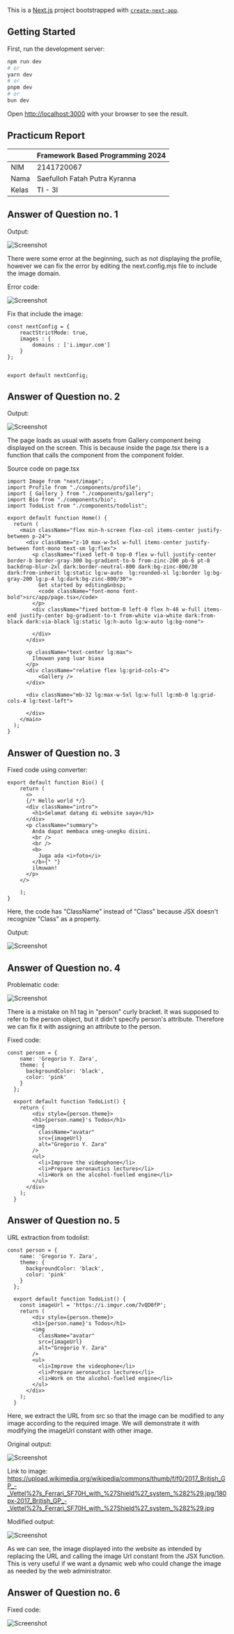 This is a [Next.js](https://nextjs.org/) project bootstrapped with [`create-next-app`](https://github.com/vercel/next.js/tree/canary/packages/create-next-app).

## Getting Started

First, run the development server:

```bash
npm run dev
# or
yarn dev
# or
pnpm dev
# or
bun dev
```

Open [http://localhost:3000](http://localhost:3000) with your browser to see the result.

## Practicum Report

|  | Framework Based Programming 2024 |
|--|--|
| NIM |  2141720067|
| Nama |  Saefulloh Fatah Putra Kyranna |
| Kelas | TI - 3I |

## Answer of Question no. 1

Output: 

![Screenshot](assets/01.png)

There were some error at the beginning, such as not displaying the profile, however we can fix the error by editing the next.config.mjs file to include the image domain. 

Error code: 

![Screenshot](assets/02.png)

Fix that include the image: 

``````
const nextConfig = {
    reactStrictMode: true,
    images : {
        domains : ['i.imgur.com']
    }
};


export default nextConfig;
``````

## Answer of Question no. 2

Output: 

![Screenshot](assets/04.png)

The page loads as usual with assets from Gallery component being displayed on the screen. This is because inside the page.tsx there is a function that calls the component from the component folder. 

Source code on page.tsx

``````
import Image from "next/image";
import Profile from "./components/profile";
import { Gallery } from "./components/gallery";
import Bio from "./components/bio";
import TodoList from "./components/todolist";

export default function Home() {
  return (
    <main className="flex min-h-screen flex-col items-center justify-between p-24">
      <div className="z-10 max-w-5xl w-full items-center justify-between font-mono text-sm lg:flex">
        <p className="fixed left-0 top-0 flex w-full justify-center border-b border-gray-300 bg-gradient-to-b from-zinc-200 pb-6 pt-8 backdrop-blur-2xl dark:border-neutral-800 dark:bg-zinc-800/30 dark:from-inherit lg:static lg:w-auto  lg:rounded-xl lg:border lg:bg-gray-200 lg:p-4 lg:dark:bg-zinc-800/30">
          Get started by editing&nbsp;
          <code className="font-mono font-bold">src/app/page.tsx</code>
        </p>
        <div className="fixed bottom-0 left-0 flex h-48 w-full items-end justify-center bg-gradient-to-t from-white via-white dark:from-black dark:via-black lg:static lg:h-auto lg:w-auto lg:bg-none">
          
        </div>
      </div>

      <p className="text-center lg:max">
        Ilmuwan yang luar biasa
      </p>
      <div className="relative flex lg:grid-cols-4">
          <Gallery />
      </div>

      <div className="mb-32 lg:max-w-5xl lg:w-full lg:mb-0 lg:grid-cols-4 lg:text-left">
        
      </div>
    </main>
  );
}
``````

## Answer of Question no. 3

Fixed code using converter: 

``````
export default function Bio() {
    return (
      <>
      {/* Hello world */}
      <div className="intro">
        <h1>Selamat datang di website saya</h1>
      </div>
      <p className="summary">
        Anda dapat membaca uneg-unegku disini.
        <br />
        <br />
        <b>
          Juga ada <i>foto</i>
        </b>{" "}
        ilmuwan!
      </p>
    </>

    );
}
``````

Here, the code has "ClassName" instead of "Class" because JSX doesn't recognize "Class" as a property. 

Output: 

![Screenshot](assets/06.png)

## Answer of Question no. 4

Problematic code: 

![Screenshot](assets/08.png)

There is a mistake on h1 tag in "person" curly bracket. It was supposed to refer to the person object, but it didn't specify person's attribute. Therefore we can fix it with assigning an attribute to the person. 

Fixed code: 

``````
const person = {
    name: 'Gregorio Y. Zara',
    theme: {
      backgroundColor: 'black',
      color: 'pink'
    }
  };
  
  export default function TodoList() {
    return (
        <div style={person.theme}>
        <h1>{person.name}'s Todos</h1>
        <img
          className="avatar"
          src={imageUrl}
          alt="Gregorio Y. Zara"
        />
        <ul>
          <li>Improve the videophone</li>
          <li>Prepare aeronautics lectures</li>
          <li>Work on the alcohol-fuelled engine</li>
        </ul>
      </div>
    );
  }
``````

## Answer of Question no. 5

URL extraction from todolist: 

``````
const person = {
    name: 'Gregorio Y. Zara',
    theme: {
      backgroundColor: 'black',
      color: 'pink'
    }
  };
  
  export default function TodoList() {
    const imageUrl = 'https://i.imgur.com/7vQD0fP';
    return (
        <div style={person.theme}>
        <h1>{person.name}'s Todos</h1>
        <img
          className="avatar"
          src={imageUrl}
          alt="Gregorio Y. Zara"
        />
        <ul>
          <li>Improve the videophone</li>
          <li>Prepare aeronautics lectures</li>
          <li>Work on the alcohol-fuelled engine</li>
        </ul>
      </div>
    );
  }
``````

Here, we extract the URL from src so that the image can be modified to any image according to the required image. We will demonstrate it with modifying the imageUrl constant with other image. 

Original output: 

![Screenshot](assets/12.png)

Link to image: https://upload.wikimedia.org/wikipedia/commons/thumb/f/f0/2017_British_GP_-_Vettel%27s_Ferrari_SF70H_with_%27Shield%27_system_%282%29.jpg/180px-2017_British_GP_-_Vettel%27s_Ferrari_SF70H_with_%27Shield%27_system_%282%29.jpg

Modified output: 

![Screenshot](assets/11.png)

As we can see, the image displayed into the website as intended by replacing the URL and calling the image Url constant from the JSX function. This is very useful if we want a dynamic web who could change the image as needed by the web administrator. 

## Answer of Question no. 6

Fixed code: 

![Screenshot](assets/14.png)